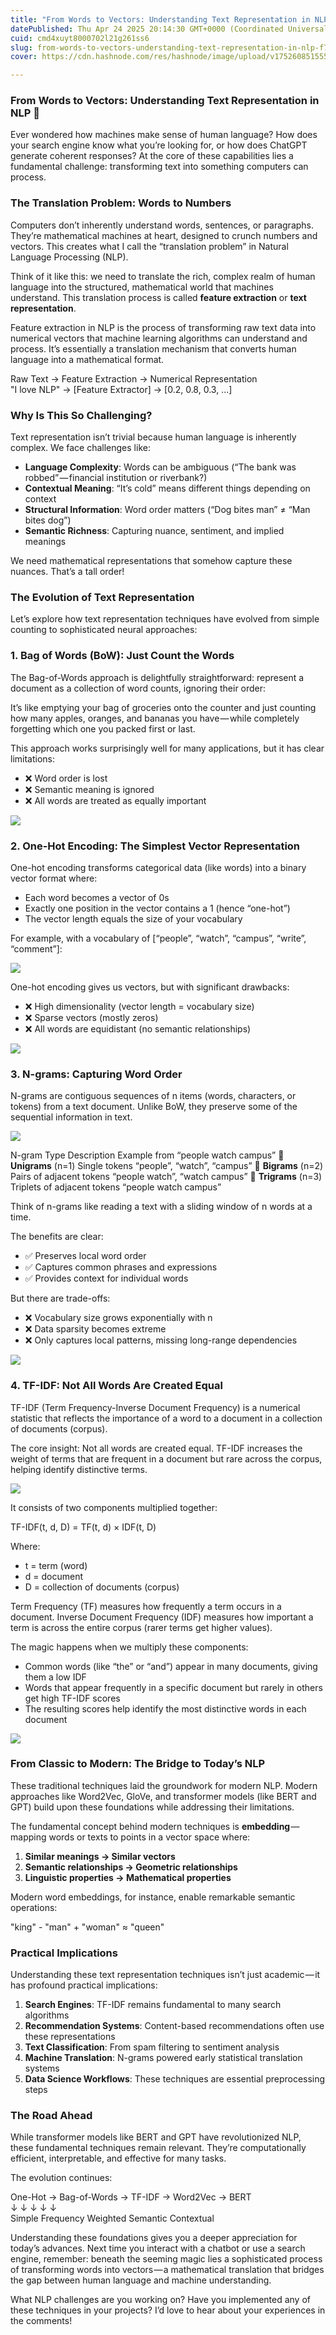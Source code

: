 ```yaml
---
title: "From Words to Vectors: Understanding Text Representation in NLP 🧮"
datePublished: Thu Apr 24 2025 20:14:30 GMT+0000 (Coordinated Universal Time)
cuid: cmd4xuyt8000702l21g261ss6
slug: from-words-to-vectors-understanding-text-representation-in-nlp-f76b492fa2a5
cover: https://cdn.hashnode.com/res/hashnode/image/upload/v1752608515554/c5545507-b64c-4c20-908a-dddadbcc0980.png

---
```


### From Words to Vectors: Understanding Text Representation in NLP 🧮

Ever wondered how machines make sense of human language? How does your search engine know what you’re looking for, or how does ChatGPT generate coherent responses? At the core of these capabilities lies a fundamental challenge: transforming text into something computers can process.

### The Translation Problem: Words to Numbers

Computers don’t inherently understand words, sentences, or paragraphs. They’re mathematical machines at heart, designed to crunch numbers and vectors. This creates what I call the “translation problem” in Natural Language Processing (NLP).

Think of it like this: we need to translate the rich, complex realm of human language into the structured, mathematical world that machines understand. This translation process is called **feature extraction** or **text representation**.

Feature extraction in NLP is the process of transforming raw text data into numerical vectors that machine learning algorithms can understand and process. It’s essentially a translation mechanism that converts human language into a mathematical format.

Raw Text → Feature Extraction → Numerical Representation  
"I love NLP" → \[Feature Extractor\] → \[0.2, 0.8, 0.3, ...\]

### Why Is This So Challenging?

Text representation isn’t trivial because human language is inherently complex. We face challenges like:

*   **Language Complexity**: Words can be ambiguous (“The bank was robbed” — financial institution or riverbank?)
*   **Contextual Meaning**: “It’s cold” means different things depending on context
*   **Structural Information**: Word order matters (“Dog bites man” ≠ “Man bites dog”)
*   **Semantic Richness**: Capturing nuance, sentiment, and implied meanings

We need mathematical representations that somehow capture these nuances. That’s a tall order!

### The Evolution of Text Representation

Let’s explore how text representation techniques have evolved from simple counting to sophisticated neural approaches:

### 1\. Bag of Words (BoW): Just Count the Words

The Bag-of-Words approach is delightfully straightforward: represent a document as a collection of word counts, ignoring their order:

It’s like emptying your bag of groceries onto the counter and just counting how many apples, oranges, and bananas you have — while completely forgetting which one you packed first or last.

This approach works surprisingly well for many applications, but it has clear limitations:

*   ❌ Word order is lost
*   ❌ Semantic meaning is ignored
*   ❌ All words are treated as equally important

![](https://cdn.hashnode.com/res/hashnode/image/upload/v1752608505282/69261082-44d6-4ca4-b800-bce1cbaa890a.png)

### 2\. One-Hot Encoding: The Simplest Vector Representation

One-hot encoding transforms categorical data (like words) into a binary vector format where:

*   Each word becomes a vector of 0s
*   Exactly one position in the vector contains a 1 (hence “one-hot”)
*   The vector length equals the size of your vocabulary

For example, with a vocabulary of \[“people”, “watch”, “campus”, “write”, “comment”\]:

![](https://cdn.hashnode.com/res/hashnode/image/upload/v1752608506728/eb89064b-7052-4b9d-92c3-32c6cebd2343.png)

One-hot encoding gives us vectors, but with significant drawbacks:

*   ❌ High dimensionality (vector length = vocabulary size)
*   ❌ Sparse vectors (mostly zeros)
*   ❌ All words are equidistant (no semantic relationships)

![](https://cdn.hashnode.com/res/hashnode/image/upload/v1752608508036/3b4e98c8-ce88-4675-a430-a8253eda4489.png)

### 3\. N-grams: Capturing Word Order

N-grams are contiguous sequences of n items (words, characters, or tokens) from a text document. Unlike BoW, they preserve some of the sequential information in text.

![](https://cdn.hashnode.com/res/hashnode/image/upload/v1752608509496/d107f326-c3f8-4c23-9816-7de1dfa717d7.png)

N-gram Type Description Example from “people watch campus” 🔹 **Unigrams** (n=1) Single tokens “people”, “watch”, “campus” 🔹 **Bigrams** (n=2) Pairs of adjacent tokens “people watch”, “watch campus” 🔹 **Trigrams** (n=3) Triplets of adjacent tokens “people watch campus”

Think of n-grams like reading a text with a sliding window of n words at a time.

The benefits are clear:

*   ✅ Preserves local word order
*   ✅ Captures common phrases and expressions
*   ✅ Provides context for individual words

But there are trade-offs:

*   ❌ Vocabulary size grows exponentially with n
*   ❌ Data sparsity becomes extreme
*   ❌ Only captures local patterns, missing long-range dependencies

![](https://cdn.hashnode.com/res/hashnode/image/upload/v1752608511040/cb020475-73fe-4cfe-b02b-accff58c45f3.png)

### 4\. TF-IDF: Not All Words Are Created Equal

TF-IDF (Term Frequency-Inverse Document Frequency) is a numerical statistic that reflects the importance of a word to a document in a collection of documents (corpus).

The core insight: Not all words are created equal. TF-IDF increases the weight of terms that are frequent in a document but rare across the corpus, helping identify distinctive terms.

![](https://cdn.hashnode.com/res/hashnode/image/upload/v1752608512558/ab6ba748-45b0-4f41-9297-39e02e9ee36d.png)

It consists of two components multiplied together:

TF-IDF(t, d, D) = TF(t, d) × IDF(t, D)

Where:

*   t = term (word)
*   d = document
*   D = collection of documents (corpus)

Term Frequency (TF) measures how frequently a term occurs in a document. Inverse Document Frequency (IDF) measures how important a term is across the entire corpus (rarer terms get higher values).

The magic happens when we multiply these components:

*   Common words (like “the” or “and”) appear in many documents, giving them a low IDF
*   Words that appear frequently in a specific document but rarely in others get high TF-IDF scores
*   The resulting scores help identify the most distinctive words in each document

![](https://cdn.hashnode.com/res/hashnode/image/upload/v1752608513993/809912c3-1ad9-450b-97a1-56cd25426da3.png)

### From Classic to Modern: The Bridge to Today’s NLP

These traditional techniques laid the groundwork for modern NLP. Modern approaches like Word2Vec, GloVe, and transformer models (like BERT and GPT) build upon these foundations while addressing their limitations.

The fundamental concept behind modern techniques is **embedding** — mapping words or texts to points in a vector space where:

1.  **Similar meanings → Similar vectors**
2.  **Semantic relationships → Geometric relationships**
3.  **Linguistic properties → Mathematical properties**

Modern word embeddings, for instance, enable remarkable semantic operations:

"king" - "man" + "woman" ≈ "queen"

### Practical Implications

Understanding these text representation techniques isn’t just academic — it has profound practical implications:

1.  **Search Engines**: TF-IDF remains fundamental to many search algorithms
2.  **Recommendation Systems**: Content-based recommendations often use these representations
3.  **Text Classification**: From spam filtering to sentiment analysis
4.  **Machine Translation**: N-grams powered early statistical translation systems
5.  **Data Science Workflows**: These techniques are essential preprocessing steps

### The Road Ahead

While transformer models like BERT and GPT have revolutionized NLP, these fundamental techniques remain relevant. They’re computationally efficient, interpretable, and effective for many tasks.

The evolution continues:

One\-Hot → Bag\-of\-Words → TF\-IDF → Word2Vec → BERT  
   ↓            ↓            ↓         ↓         ↓  
Simple      Frequency     Weighted   Semantic   Contextual

Understanding these foundations gives you a deeper appreciation for today’s advances. Next time you interact with a chatbot or use a search engine, remember: beneath the seeming magic lies a sophisticated process of transforming words into vectors — a mathematical translation that bridges the gap between human language and machine understanding.

What NLP challenges are you working on? Have you implemented any of these techniques in your projects? I’d love to hear about your experiences in the comments!
